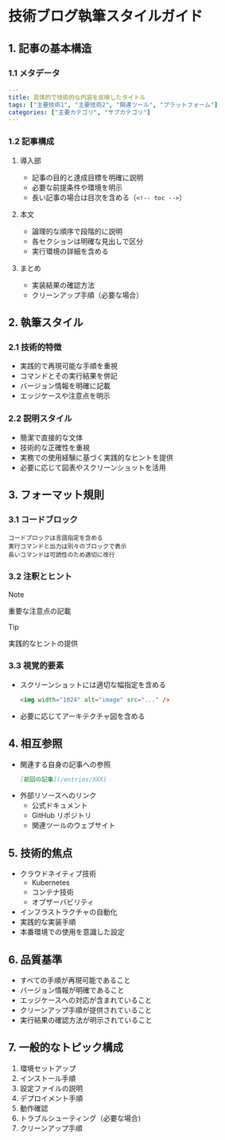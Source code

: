 # 技術ブログ執筆スタイルガイド

## 1. 記事の基本構造

### 1.1 メタデータ
```yaml
---
title: 具体的で技術的な内容を反映したタイトル
tags: ["主要技術1", "主要技術2", "関連ツール", "プラットフォーム"]
categories: ["主要カテゴリ", "サブカテゴリ"]
---
```

### 1.2 記事構成
1. 導入部
   - 記事の目的と達成目標を明確に説明
   - 必要な前提条件や環境を明示
   - 長い記事の場合は目次を含める（`<!-- toc -->`）

2. 本文
   - 論理的な順序で段階的に説明
   - 各セクションは明確な見出しで区分
   - 実行環境の詳細を含める

3. まとめ
   - 実装結果の確認方法
   - クリーンアップ手順（必要な場合）

## 2. 執筆スタイル

### 2.1 技術的特徴
- 実践的で再現可能な手順を重視
- コマンドとその実行結果を併記
- バージョン情報を明確に記載
- エッジケースや注意点を明示

### 2.2 説明スタイル
- 簡潔で直接的な文体
- 技術的な正確性を重視
- 実務での使用経験に基づく実践的なヒントを提供
- 必要に応じて図表やスクリーンショットを活用

## 3. フォーマット規則

### 3.1 コードブロック
```
コードブロックは言語指定を含める
実行コマンドと出力は別々のブロックで表示
長いコマンドは可読性のため適切に改行
```

### 3.2 注釈とヒント
> [!NOTE]
> 重要な注意点の記載

> [!TIP]
> 実践的なヒントの提供

### 3.3 視覚的要素
- スクリーンショットには適切な幅指定を含める
  ```html
  <img width="1024" alt="image" src="..." />
  ```
- 必要に応じてアーキテクチャ図を含める

## 4. 相互参照
- 関連する自身の記事への参照
  ```markdown
  [前回の記事](/entries/XXX)
  ```
- 外部リソースへのリンク
  - 公式ドキュメント
  - GitHub リポジトリ
  - 関連ツールのウェブサイト

## 5. 技術的焦点
- クラウドネイティブ技術
  - Kubernetes
  - コンテナ技術
  - オブザーバビリティ
- インフラストラクチャの自動化
- 実践的な実装手順
- 本番環境での使用を意識した設定

## 6. 品質基準
- すべての手順が再現可能であること
- バージョン情報が明確であること
- エッジケースへの対応が含まれていること
- クリーンアップ手順が提供されていること
- 実行結果の確認方法が明示されていること

## 7. 一般的なトピック構成
1. 環境セットアップ
2. インストール手順
3. 設定ファイルの説明
4. デプロイメント手順
5. 動作確認
6. トラブルシューティング（必要な場合）
7. クリーンアップ手順